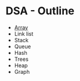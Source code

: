 # DSA - Outline 

- [Array](https://github.com/dmrishabh/DSA-JS/tree/main/Array)
- Link list
- Stack
- Queue
- Hash
- Trees
- Heap
- Graph
